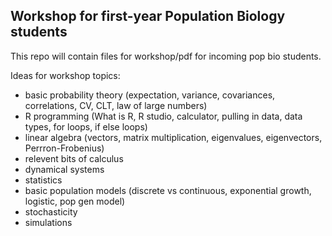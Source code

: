 Workshop for first-year Population Biology students
-----------------------

This repo will contain files for workshop/pdf for incoming pop bio students.

Ideas for workshop topics:
* basic probability theory (expectation, variance, covariances, correlations, CV, CLT, law of large numbers)
* R programming (What is R, R studio, calculator, pulling in data, data types, for loops, if else loops)
* linear algebra (vectors, matrix multiplication, eigenvalues, eigenvectors, Perrron-Frobenius)
* relevent bits of calculus
* dynamical systems
* statistics
* basic population models (discrete vs continuous, exponential growth, logistic, pop gen model)
* stochasticity
* simulations
